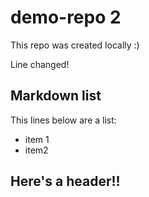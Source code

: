 # demo-repo 2

This repo was created locally :)

Line changed!

## Markdown list

This lines below are a list:
* item 1
* item2

## Here's a header!!
